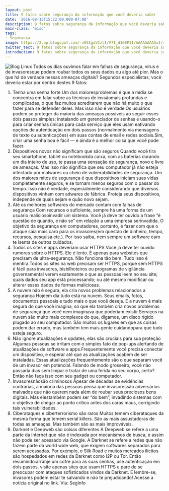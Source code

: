 ```yaml
---
layout: post
title: 9 fatos sobre segurança da informação que você deveria saber
date: '2016-08-15T15:22:00.000-07:00'
description: 9 fatos sobre segurança da informação que você deveria saber
main-class: 'misc'
tags:
- Segurança
image: https://2.bp.blogspot.com/-xOSIgoVCzlI/V7I_d108P1I/AAAAAAAAAxI/4BiyQAE2Fe8jZEagEw-bLyEEq5K-zayRwCLcB/s72-c/security-1163108_640.jpg
twitter_text: 9 fatos sobre segurança da informação que você deveria saber
introduction: 9 fatos sobre segurança da informação que você deveria saber
---
```

![Blog Linux](https://2.bp.blogspot.com/-xOSIgoVCzlI/V7I_d108P1I/AAAAAAAAAxI/4BiyQAE2Fe8jZEagEw-bLyEEq5K-zayRwCLcB/s1600/security-1163108_640.jpg "Blog Linux")
Todos os dias ouvimos falar em falhas de  segurança, vírus e de invasoresque podem roubar todos os seus dados ou  algo até pior. Mas o que há de verdade nessas ameaças digitais? Segundos  especialistas, você deveria estar por dentro destes 9 fatos:
1) Tenha uma senha forte
Um dos maioresproblemas é que a mídia se  concentra em falar sobre as técnicas de invsãomais profundas e  complicadas, o que faz muitos acreditarem que não há muito o que fazer  para se defender deles. Mas isso não é verdade.Os usuários podem se  proteger da maioria das ameaças possíveis ao seguir esses dois passos  simples: instalando um gerenciador de senhas e usando-o para criar  senhas únicas para cada serviço que eles usam eativando opções de  autenticação em dois passos (normalmente via mensagens de texto ou  autenticações) em suas contas de email e redes sociais.Sim, criar uma  senha boa é fácil — e ainda é a melhor coisa que você pode fazer.
2) Dispositivos novos não significam que são seguros
Quando você tira seu smartphone, tablet  ou notebookda caixa, com as baterias durando um dia inteiro de uso, te  passa uma sensação de segurança, novo e livre de ameaças. Mas isso não  significa que seu computador já não esteja infectado por malwares ou  cheio de vulnerabilidades de segurança. Um dos maiores mitos de  segurança é que dispositivos iniciam suas vidas completamente seguros, e  se tornam menos seguros com o passar do tempo. Isso não é verdade,  especialmente considerando que diversos dispositivos vinham com adwares  de fábrica. Proteja seus dispositivos, independe de quais sejam e quão  novo sejam.
3) Até os melhores softwares do mercado contam com falhas de segurança
Com recursos o suficiente, sempre há uma  forma de um usuário maliciosoinvadir um sistema. Você já deve ter  ouvido a frase “é questão de quando, e não se” em relação a uma empresa  serinvadida. O objetivo da segurança em computadores, portanto, é fazer  com que o ataque saia mais caro para os invasores(em questão de  dinheiro, tempo, recursos, pesquisa etc.). Por isso saiba, nem sempre um  software caro te isenta de outros cuidados.
4) Todos os sites e apps deveriam usar HTTPS
Você já deve ter ouvido rumores sobre o  HTTPS. Ele é lento. É apenas para websites que precisam de  ultra-segurança. Não funciona tão bem. Tudo isso é mentira.Todos os  sites na web precisam ser HTTPS, porque sem HTTPS é fácil para  invasores, bisbilhoteiros ou programas de vigilância governamental verem  exatamente o que as pessoas leem no seu site; quais dados seu app está  processando; ou até mesmo modificar ou alterar esses dados de formas  maliciosas.
5) A nuvem não é segura, ela cria novos problemas relacionados a segurança
Hojeem dia tudo está na nuvem. Seus  emails, fotos, documentos pessoais e tudo mais o que você deseja. E a  nuvem é mais segura do que você imagina, só que ela também cria novos  problemas de segurança que você nem imaginava que poderiam  existir.Serviços na nuvem são muito mais complexos do que, digamos, um  disco rígido plugado ao seu computador. São muitos os lugares em que as  coisas podem dar errado, mas também tem mais gente cuidandopara que  tudo esteja seguro.
6) Não ignore atualizações e updates, elas são cruciais para sua proteção
Algumas pessoas se irritam com o simples  fato de pop-ups alertando de atualizações de software e  apps.Frequentemente você precisa conectar um dispositivo, e esperar até  que as atualizações acabem de ser instaladas. Essas atualizações  frequentemente são o que separam você de um invasor em potencial.  Falando de modo grosseiro, você não passaria dias sem limpar e tratar de  uma ferida no seu corpo, certo? Então não faça isso com seu gadget ou  computador.
7) Invasoresnãosão criminosos
Apesar de décadas de evidências  contrárias, a maioria das pessoas pensa que invasoressão adversários  malvados que não querem nada além de roubar seus preciosos bens  digitais. Mas elestambém podem ser “do bem”, invadindo sistemas com o  objetivo de chegar ao ponto crítico antes dos caras maus, corrigindo  tais vulnerabilidades.
8) Ciberataques e ciberterrorismo são raros
Muitos temem ciberataques da mesma forma  que temem serial killers. São as mais assustadoras de todas as ameaças.  Mas também são as mais improváveis.
9) Darknet e Deepweb são coisas diferentes
A Deepweb se refere a uma parte da  internet que não é indexada por mecanismos de busca, e assim não pode  ser acessado via Google. A Darknet se refere a redes que não fazem parte  da world wide web, que exigem softwares separados para serem acessadas.  Por exemplo, o Silk Road e muitos mercados ilícitos são hospedados em  redes da Darknet como I2P ou Tor.
Então resumindo:arranje um cofre para as  suas senhas, use autenticação em dois passos, visite apenas sites que  usam HTTPS e pare de se preocupar com ataques sofisticados vindos da  Darknet. E lembre-se, invasores podem estar te salvando e não te  prejudicando!
Acesse a notícia original no link.
Via: SegInfo
